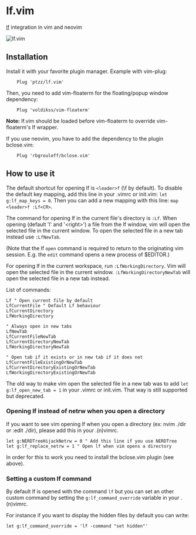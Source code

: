 lf.vim
======

[lf](https://github.com/gokcehan/lf) integration in vim and neovim

![lf.vim](https://user-images.githubusercontent.com/56180050/100401445-70299b00-3094-11eb-945a-7caa04de696d.png)

Installation
------------

Install it with your favorite plugin manager. Example with vim-plug:

        Plug 'ptzz/lf.vim'

Then, you need to add vim-floaterm for the floating/popup window dependency:

        Plug 'voldikss/vim-floaterm'

**Note:** lf.vim should be loaded before vim-floaterm to override vim-floaterm's lf wrapper.

If you use neovim, you have to add the dependency to the plugin bclose.vim:

        Plug 'rbgrouleff/bclose.vim'

How to use it
-------------

The default shortcut for opening lf is `<leader>f` (\f by default).
To disable the default key mapping, add this line in your .vimrc or init.vim: `let g:lf_map_keys = 0`.
Then you can add a new mapping with this line: `map <leader>f :Lf<CR>`.

The command for opening lf in the current file's directory is `:Lf`.
When opening (default 'l' and '\<right\>') a file from the lf window,
vim will open the selected file in the current window. To open the selected
file in a new tab instead use `:LfNewTab`.

(Note that the lf `open` command is required to return to the originating vim session.
E.g. the `edit` command opens a new process of $EDITOR.)

For opening lf in the current workspace, run `:LfWorkingDirectory`.
Vim will open the selected file in the current window.
`:LfWorkingDirectoryNewTab` will open the selected file in a new tab instead.

List of commands:
```vim
Lf " Open current file by default
LfCurrentFile " Default Lf behaviour
LfCurrentDirectory
LfWorkingDirectory

" Always open in new tabs
LfNewTab
LfCurrentFileNewTab
LfCurrentDirectoryNewTab
LfWorkingDirectoryNewTab

" Open tab if it exists or in new tab if it does not
LfCurrentFileExistingOrNewTab
LfCurrentDirectoryExistingOrNewTab
LfWorkingDirectoryExistingOrNewTab
```

The old way to make vim open the selected file in a new tab was to add
`let g:lf_open_new_tab = 1` in your .vimrc or init.vim. That way is still
supported but deprecated.

### Opening lf instead of netrw when you open a directory
If you want to see vim opening lf when you open a directory (ex: nvim ./dir or :edit ./dir), please add this in your .(n)vimrc.
```vim
let g:NERDTreeHijackNetrw = 0 " Add this line if you use NERDTree
let g:lf_replace_netrw = 1 " Open lf when vim opens a directory
```

In order for this to work you need to install the bclose.vim plugin (see above).

### Setting a custom lf command
By default lf is opened with the command `lf` but you can set an other custom command by setting the `g:lf_command_override` variable in your .(n)vimrc.

For instance if you want to display the hidden files by default you can write:
```vim
let g:lf_command_override = 'lf -command "set hidden"'
```
